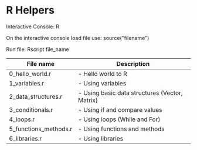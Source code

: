# R Helpers

Interactive Console:
R

On the interactive console load file use:
source("filename")

Run file:
Rscript file_name

| File name        		| Description 												   |
| --------------------- |------------------------------------------------------------- |
| 0_hello_world.r 		| - Hello world to R |
| 1_variables.r 		| - Using variables |
| 2_data_structures.r	| - Using basic data structures (Vector, Matrix) |
| 3_conditionals.r		| - Using if and compare values |
| 4_loops.r				| - Using loops (While and For) |
| 5_functions_methods.r | - Using functions and methods |
| 6_libraries.r			| - Using libraries |